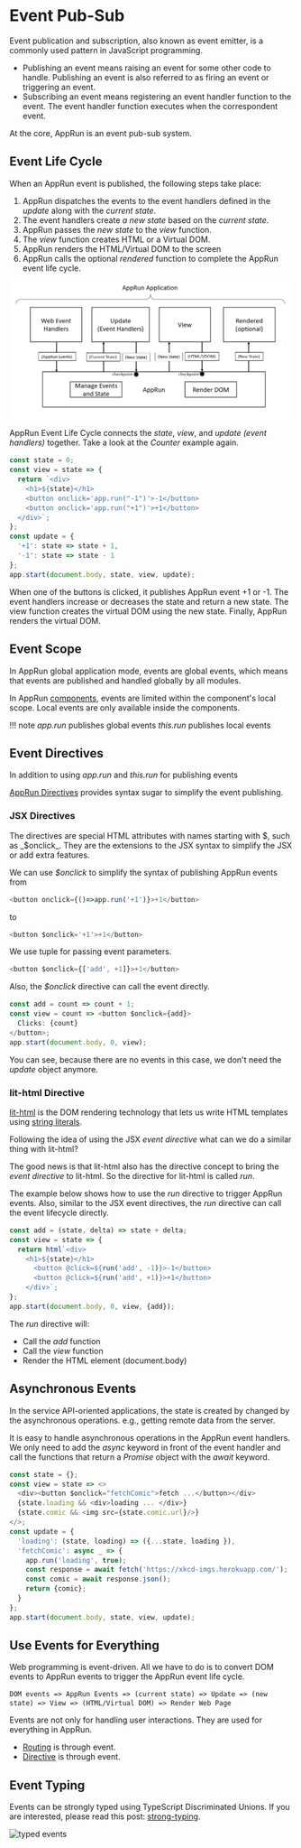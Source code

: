 # Event Pub-Sub

Event publication and subscription, also known as event emitter, is a commonly used pattern in JavaScript programming.

* Publishing an event means raising an event for some other code to handle. Publishing an event is also referred to as firing an event or
triggering an event.
* Subscribing an event means registering an event handler function to the event. The event handler function executes when the correspondent event.

At the core, AppRun is an event pub-sub system.

## Event Life Cycle

When an AppRun event is published, the following steps take place:

1. AppRun dispatches the events to the event handlers defined in the _update_ along with the _current state_.
2. The event handlers create _a new state_ based on the _current state_.
3. AppRun passes the _new state_ to the _view_ function.
4. The _view_ function creates HTML or a Virtual DOM.
5. AppRun renders the HTML/Virtual DOM to the screen
6. AppRun calls the optional _rendered_ function to complete the AppRun event life cycle.

![AppRun event life cycle](imgs/Figure_1-1.png)


AppRun Event Life Cycle connects the _state_, _view_, and _update (event handlers)_ together. Take a look at the _Counter_ example again.

```js
const state = 0;
const view = state => {
  return `<div>
    <h1>${state}</h1>
    <button onclick='app.run("-1")'>-1</button>
    <button onclick='app.run("+1")'>+1</button>
  </div>`;
};
const update = {
  '+1': state => state + 1,
  '-1': state => state - 1
};
app.start(document.body, state, view, update);
```
<apprun-play></apprun-play>

When one of the buttons is clicked, it publishes AppRun event +1 or -1. The event handlers increase or decreases the state and return a new state. The view function creates the virtual DOM using the new state. Finally, AppRun renders the virtual DOM.

## Event Scope

In AppRun global application mode, events are global events, which means that events are published and handled globally by all modules.

In AppRun [components](component.md), events are limited within the component's local scope. Local events are only available inside the components.

!!! note
    _app.run_ publishes global events
    _this.run_ publishes local events

## Event Directives

In addition to using _app.run_ and _this.run_ for publishing events

[AppRun Directives](directive.md) provides syntax sugar to simplify the event publishing.


### JSX Directives

The directives are special HTML attributes with names starting with $, such as _$onclick_. They are the extensions to the JSX syntax to simplify the JSX or add extra features.

We can use _$onclick_ to simplify the syntax of publishing AppRun events from

```js
<button onclick={()=>app.run('+1')}>+1</button>
```

to

```js
<button $onclick='+1'>+1</button>
```

We use tuple for passing event parameters.

```js
<button $onclick={['add', +1]}>+1</button>
```

Also, the _$onclick_ directive can call the event directly.

```js
const add = count => count + 1;
const view = count => <button $onclick={add}>
  Clicks: {count}
</button>;
app.start(document.body, 0, view);

```
<apprun-play></apprun-play>

You can see, because there are no events in this case, we don't need the _update_ object anymore.

### lit-html Directive

[lit-html](https://lit-html.polymer-project.org) is the DOM rendering technology that lets us write HTML templates using [string literals](https://developer.mozilla.org/en-US/docs/Web/JavaScript/Reference/Template_literals).


Following the idea of using the JSX _event directive_ what can we do a similar thing with lit-html?


The good news is that lit-html also has the directive concept to bring the _event directive_ to lit-html. So the directive for lit-html is called _run_.

The example below shows how to use the _run_ directive to trigger AppRun events. Also, similar to the JSX event directives, the _run_ directive can call the event lifecycle directly.

```js
const add = (state, delta) => state + delta;
const view = state => {
  return html`<div>
    <h1>${state}</h1>
      <button @click=${run('add', -1)}>-1</button>
      <button @click=${run('add', +1)}>+1</button>
    </div>`;
};
app.start(document.body, 0, view, {add});
```
<apprun-play></apprun-play>

The _run_ directive will:

* Call the _add_ function
* Call the _view_ function
* Render the HTML element (document.body)


## Asynchronous Events

In the service API-oriented applications, the state is created by changed by the asynchronous operations. e.g., getting remote data from the server.

It is easy to handle asynchronous operations in the AppRun event handlers. We only need to add the _async_ keyword in front of the event handler and call the functions that return a _Promise_ object with the _await_ keyword.

```js
const state = {};
const view = state => <>
  <div><button $onclick="fetchComic">fetch ...</button></div>
  {state.loading && <div>loading ... </div>}
  {state.comic && <img src={state.comic.url}/>}
</>;
const update = {
  'loading': (state, loading) => ({...state, loading }),
  'fetchComic': async _ => {
    app.run('loading', true);
    const response = await fetch('https://xkcd-imgs.herokuapp.com/');
    const comic = await response.json();
    return {comic};
  }
};
app.start(document.body, state, view, update);
```
<apprun-play style="height:300px"></apprun-play>

## Use Events for Everything

Web programming is event-driven. All we have to do is to convert DOM events to AppRun events to trigger the AppRun event life cycle.

```
DOM events => AppRun Events => (current state) => Update => (new state) => View => (HTML/Virtual DOM) => Render Web Page
```

Events are not only for handling user interactions. They are used for everything in AppRun.

* [Routing](routing.md) is through event.
* [Directive](directive.md) is through event.

## Event Typing

Events can be strongly typed using TypeScript Discriminated Unions. If you are interested, please read this post: [strong-typing](strong-typing.md).

![typed events](https://cdn-images-1.medium.com/max/1600/1*Z1y_-n7_Y1bzDUJuw0ORVw.png)